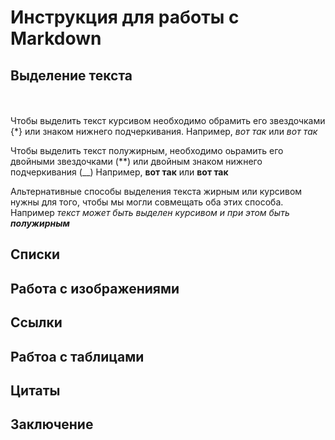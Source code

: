 # Инструкция для работы с Markdown

## Выделение текста

<br/><br/>
Чтобы выделить текст курсивом необходимо обрамить его звездочками {\*\} или знаком нижнего подчеркивания.
Например, *вот так* или _вот так_


Чтобы выделить текст полужирным, необходимо оьрамить его двойными звездочками (\**\) или двойным знаком нижнего подчеркивания (\__\) Например, **вот так** или __вот так__

Альтернативные способы выделения текста жирным или курсивом нужны для того, чтобы мы могли совмещать оба этих способа. Например _текст может быть выделен курсивом и при этом быть **полужирным**_

## Списки

## Работа с изображениями

## Ссылки

## Рабтоа с таблицами

## Цитаты

## Заключение